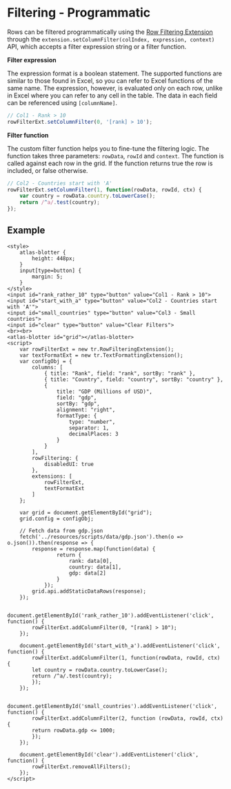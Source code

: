 # Filtering - Programmatic

Rows can be filtered programmatically using the [Row Filtering Extension](../extensions/tr-grid-row-filtering.md) through the `extension.setColumnFilter(colIndex, expression, context)` API, which accepts a filter expression string or a filter function.

**Filter expression**

The expression format is a boolean statement. The supported functions are similar to those found in Excel, so you can refer to Excel functions of the same name. The expression, however, is evaluated only on each row, unlike in Excel where you can refer to any cell in the table. The data in each field can be referenced using `[columnName]`.

```js
// Col1 - Rank > 10
rowFilterExt.setColumnFilter(0, '[rank] > 10');
```

**Filter function**

The custom filter function helps you to fine-tune the filtering logic. The function takes three parameters: `rowData`, `rowId` and `context`. The function is called against each row in the grid. If the function returns true the row is included, or false otherwise.

```js
// Col2 - Countries start with 'A'
rowFilterExt.setColumnFilter(1, function(rowData, rowId, ctx) {
	var country = rowData.country.toLowerCase();
	return /^a/.test(country);
});
```

## Example

```live
<style>
	atlas-blotter {
		height: 448px;
	}
	input[type=button] {
		margin: 5;
	}
</style>
<input id="rank_rather_10" type="button" value="Col1 - Rank > 10">
<input id="start_with_a" type="button" value="Col2 - Countries start with 'A'">
<input id="small_countries" type="button" value="Col3 - Small countries">
<input id="clear" type="button" value="Clear Filters">
<br><br>
<atlas-blotter id="grid"></atlas-blotter>
<script>
	var rowFilterExt = new tr.RowFilteringExtension();
	var textFormatExt = new tr.TextFormattingExtension();
	var configObj = {
		columns: [
			{ title: "Rank", field: "rank", sortBy: "rank" },
			{ title: "Country", field: "country", sortBy: "country" },
			{
				title: "GDP (Millions of USD)",
				field: "gdp",
				sortBy: "gdp",
				alignment: "right",
				formatType: {
					type: "number",
					separator: 1,
					decimalPlaces: 3
				}
			}
		],
		rowFiltering: {
			disabledUI: true
		},
		extensions: [
			rowFilterExt,
			textFormatExt
		]
	};

	var grid = document.getElementById("grid");
	grid.config = configObj;

	// Fetch data from gdp.json
	fetch('../resources/scripts/data/gdp.json').then(o => o.json()).then(response => {
		response = response.map(function(data) {
				return {
					rank: data[0],
					country: data[1],
					gdp: data[2]
				}
			});
		grid.api.addStaticDataRows(response);
	});

	document.getElementById('rank_rather_10').addEventListener('click', function() {
		rowFilterExt.addColumnFilter(0, "[rank] > 10");
	});

	document.getElementById('start_with_a').addEventListener('click', function() {
		rowFilterExt.addColumnFilter(1, function(rowData, rowId, ctx) {
		let country = rowData.country.toLowerCase();
		return /^a/.test(country);
		});
	});

	document.getElementById('small_countries').addEventListener('click', function() {
		rowFilterExt.addColumnFilter(2, function (rowData, rowId, ctx) {
		return rowData.gdp <= 1000;
		});
	});

	document.getElementById('clear').addEventListener('click', function() {
		rowFilterExt.removeAllFilters();
	});
</script>
```
